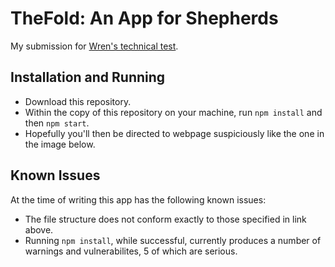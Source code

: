 # TheFold: An App for Shepherds

My submission for [Wren's technical test](https://github.com/WrenKitchensLtd/wren-js-task).

## Installation and Running

* Download this repository.
* Within the copy of this repository on your machine, run `npm install` and then `npm start`.
* Hopefully you'll then be directed to webpage suspiciously like the one in the image below.

## Known Issues

At the time of writing this app has the following known issues:

* The file structure does not conform exactly to those specified in link above.
* Running `npm install`, while successful, currently produces a number of warnings and vulnerabilites, 5 of which are serious.
